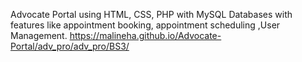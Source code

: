 Advocate Portal using HTML, CSS, PHP with MySQL Databases with features like appointment booking, appointment scheduling ,User Management.
https://malineha.github.io/Advocate-Portal/adv_pro/adv_pro/BS3/ 

